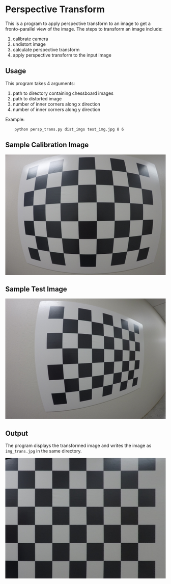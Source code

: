 # Perspective Transform

This is a program to apply perspective transform to an image to get a fronto-parallel view of the image. The steps to transform an image include:

1. calibrate camera
2. undistort image
3. calculate perspective transform
4. apply perspective transform to the input image

[//]:  # (Image Reference)
[image1]: dist_imgs/GOPR0034.jpg "Sample Calibration Image"
[image2]: test_img.jpg "Sample Test Image"
[image3]: img_trans.jpg "Sample Undistorted Image"

## Usage
This program takes 4 arguments:
1. path to directory containing chessboard images
2. path to distorted image
4. number of inner corners along x direction
5. number of inner corners along y direction

Example:
```
    python persp_trans.py dist_imgs test_img.jpg 8 6
```

## Sample Calibration Image
![alt text][image1]

## Sample Test Image
![alt text][image2]

## Output
The program displays the transformed image and writes the image as `img_trans.jpg` in the same directory.

![alt text][image3]
